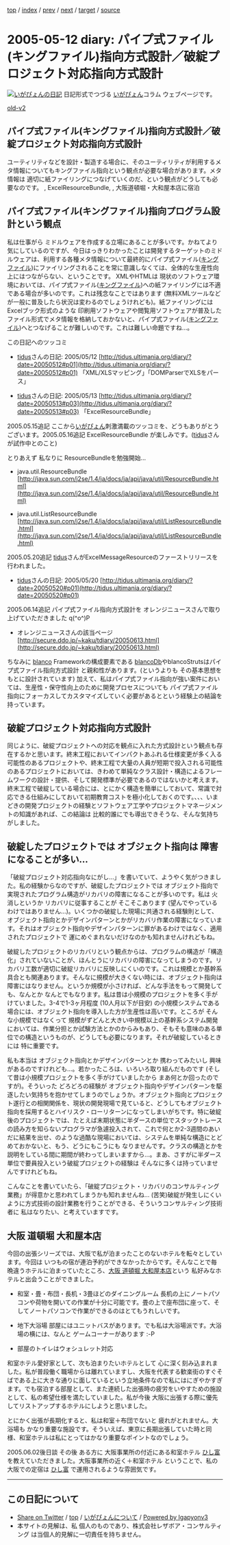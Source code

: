 [top](../index.html) 
 / [index](index.html) 
 / [prev](ig050511.html) 
 / [next](ig050516.html) 
 / [target](https://www.igapyon.jp/igapyon/diary/2005/ig050512.html) 
 / [source](https://github.com/igapyon/diary/blob/master/2005/ig050512.src.md) 

2005-05-12 diary: パイプ式ファイル(キングファイル)指向方式設計／破綻プロジェクト対応指向方式設計
=====================================================================================================
[![いがぴょんの日記](https://www.igapyon.jp/igapyon/diary/images/iga200306s.jpg "いがぴょん")](https://www.igapyon.jp/igapyon/diary/memo/memoigapyon.html) 日記形式でつづる [いがぴょん](https://www.igapyon.jp/igapyon/diary/memo/memoigapyon.html)コラム ウェブページです。

[old-v2](ig050512-orig.html)

## パイプ式ファイル(キングファイル)指向方式設計／破綻プロジェクト対応指向方式設計

ユーティリティなどを設計・製造する場合に、そのユーティリティが利用するメタ情報についてもキングファイル指向という観点が必要な場合があります。メタ情報は 適切に紙ファイリングにつなげていくのだ、という観点がどうしても必要なのです。 , ExcelResourceBundle, , 大阪道頓堀・大和屋本店に宿泊


## パイプ式ファイル(キングファイル)指向プログラム設計という観点

私は仕事がら ミドルウェアを作成する立場にあることが多いです。かねてより気にしているのですが、今日はっきりわかったことは開発するターゲットのミドルウェアは、利用する各種メタ情報について最終的にパイプ式ファイル([キングファイル](http://www.kingjim.co.jp/products/file/king/))にファイリングされることを常に意識しなくては、全体的な生産性向上にはつながらない、ということです。
XMLやHTMLは 現状のソフトウェア環境においては、パイプ式ファイル([キングファイル](http://www.kingjim.co.jp/products/file/king/))への紙ファイリングには不適である場合が多いのです。これは残念なことではあります (無料XMLツールなどが一般に普及したら状況は変わるのでしょうけれども)。紙ファイリングには
Excelブック形式のような 印刷用ソフトウェアや閲覧用ソフトウェアが普及したファイル形式でメタ情報を格納しておかないと、パイプ式ファイル([キングファイル](http://www.kingjim.co.jp/products/file/king/))へとつなげることが難しいのです。これは難しい命題ですね…。

この日記へのツッコミ

* [tidus](http://tidus.ultimania.org/diary/)さんの日記: 2005/05/12
  [http://tidus.ultimania.org/diary/?date=20050512#p01](http://tidus.ultimania.org/diary/?date=20050512#p01)
  「XML/XLSマッピング」「DOMParserでXLSをパース」
  
* [tidus](http://tidus.ultimania.org/diary/)さんの日記: 2005/05/13
  [http://tidus.ultimania.org/diary/?date=20050513#p03](http://tidus.ultimania.org/diary/?date=20050513#p03)
  「ExcelResourceBundle」

2005.05.15追記 ここから[いがぴょん](http://www.igapyon.jp/igapyon/diary/memo/memoigapyon.html)刺激満載のツッコミを、どうもありがとうございます。2005.05.16追記 ExcelResourceBundle が楽しみです。([tidus](http://tidus.ultimania.org/diary/)さんが試作中とのこと)

とりあえず 私なりに ResourceBundleを勉強開始…

* java.util.ResourceBundle
  [http://java.sun.com/j2se/1.4/ja/docs/ja/api/java/util/ResourceBundle.html](http://java.sun.com/j2se/1.4/ja/docs/ja/api/java/util/ResourceBundle.html)
  
* java.util.ListResourceBundle
  [http://java.sun.com/j2se/1.4/ja/docs/ja/api/java/util/ListResourceBundle.html](http://java.sun.com/j2se/1.4/ja/docs/ja/api/java/util/ListResourceBundle.html)

2005.05.20追記 [tidus](http://tidus.ultimania.org/diary/)さんがExcelMessageResourceのファーストリリースを行われました。

* [tidus](http://tidus.ultimania.org/diary/)さんの日記: 2005/05/20
  [http://tidus.ultimania.org/diary/?date=20050520#p01](http://tidus.ultimania.org/diary/?date=20050520#p01)

2005.06.14追記 パイプ式ファイル指向方式設計を オレンジニュースさんで取り上げていただきました q(^o^)P

* オレンジニュースさんの該当ページ
  [http://secure.ddo.jp/~kaku/tdiary/20050613.html](http://secure.ddo.jp/~kaku/tdiary/20050613.html)

ちなみに [blanco](http://www.igapyon.jp/blanco/blanco.ja.html) Frameworkの構成要素である [blancoDb](http://www.igapyon.jp/blanco/blancodb.html)やblancoStrutsはパイプ式ファイル指向方式設計 と親和性があります。(というよりも その基本思想をもとに設計されています) 加えて、私はパイプ式ファイル指向が強い案件においては、生産性・保守性向上のために開発プロセスについても パイプ式ファイル指向にフォーカスしてカスタマイズしていく必要があるとという経験上の結論を持っています。

## 破綻プロジェクト対応指向方式設計

同じように、破綻プロジェクトへの対応を観点に入れた方式設計という観点も存在するかと思います。終末工程においてインパクトあふれる仕様変更が多く入る可能性のあるプロジェクトや、終末工程で大量の人員が短期で投入される可能性のあるプロジェクトにおいては、きわめて単純なクラス設計・構造によるフレームワークの設計・提供、そして開発標準が必要であるのではないかと考えます。終末工程で破綻している場合には、とにかく構造を簡単にしておいて、常識で対応できる仕組みにしておいて初期教育コストを極小化しておくのです。、、、いまどきの開発プロジェクトの経験とソフトウェア工学やプロジェクトマネージメントの知識があれば、この結論は 比較的誰にでも導出できそうな、そんな気持ちがしました。

## 破綻したプロジェクトでは オブジェクト指向は 障害になることが多い…

「破綻プロジェクト対応指向なにがし…」を書いていて、ようやく気がつきました。私の経験からなのですが、破綻したプロジェクトでは オブジェクト指向で実現されたプログラム構造がリカバリの障害になることが多いのです。私は 火消しというか リカバリに従事することが そこそこあります (望んでやっているわけではありません…)。いくつかの破綻した現場に共通される経験則として、オブジェクト指向とかデザインパターンとかがリカバリ作業の障害になっています。それはオブジェクト指向やデザインパターンに罪があるわけではなく、適用されたプロジェクトで 運にめぐまれないだけなのかも知れませんけれどもね。

破綻したプロジェクトのリカバリという観点からは、プログラムの構造が「構造化」されていないことが、ほんとうにリカバリの障害になってしまうのです。リカバリ工数が適切に破綻リカバリに反映しにくいのです。これは規模とか基幹系具合とも関連あります。そんなに規模が大きくない時には、オブジェクト指向は障害にはなりません。というか規模が小さければ、どんな手法をもって開発しても、なんとか なんとでもなります。私は昔は小規模のプロジェクトを多く手がけていました。3-4で1-3ヶ月程度
(10人月以下が目安) の小規模システムである場合には、オブジェクト指向を導入した方が生産性は高いです。ところが そんな小規模ではなくって 規模がずどんと大きい中規模以上の基幹系システム開発においては、作業分担とか試験方法とかのからみもあり、そもそも意味のある単位での構造というものが、どうしても必要になります。それが破綻しているときには 特に重要です。

私も本当は オブジェクト指向とかデザインパターンとか 携わってみたいし 興味があるのですけれども…。若かったころは、いろいろ取り組んだものです
(そして昔は小規模プロジェクトを多く手がけていましたから まあ何とか回ったのですが)。そういった どろどろの経験が オブジェクト指向やデザインパターンを駆逐したい気持ちを抱かせてしまうのでしょうか。オブジェクト指向とプロジェクト遂行との相関関係を、現状の開発現場で見ていると、どうしてもオブジェクト指向を採用するとハイリスク・ローリターンになってしまいがちです。特に破綻後のプロジェクトでは、たとえば末期状態に半ダースの単位でスタックトレースの読み方を知らないプログラマが急遽投入されて、これで何とか2-3週間のあいだに結果を出せ、のような過酷な現場においては、システムを単純な構造にとどめておかないと、もう、どうにもこうにも なりませんです。クラスの構造とかを説明をしている間に期間が終わってしまいますから…。まあ、さすがに半ダース単位で要員投入という破綻プロジェクトの経験は そんなに多くは持っていませんですけれどもね。

こんなことを書いていたら、「破綻プロジェクト・リカバリのコンサルティング業務」が得意かと思われてしまうかも知れませんね… (苦笑)破綻が発生しにくいように方式技術の設計業務を行うことができる、そういうコンサルティング技術者に 私はなりたい、と考えていますです。

## 大阪 道頓堀 大和屋本店

今回の出張シリーズでは、大阪で私が泊まったことのないホテルを転々としています。今回は いつもの宿が連泊予約ができなかったからです。そんなことで毎晩違うホテルに泊まっていたところ、[大阪 道頓堀 大和屋本店](http://www.yamatoyahonten.co.jp/)という 私好みなホテルと出会うことができました。

* 和室・畳・布団・長机・3畳ほどのダイニングルーム
  長机の上にノートパソコンや荷物を開いての作業が十分に可能です。畳の上で座布団に座って、そしてノートパソコンで作業ができるのはとてもうれしいです。
  
* 地下大浴場
  部屋にはユニットバスがあります。でも私は大浴場派です。大浴場の横には、なんと ゲームコーナーがあります :-P
  
* 部屋のトイレはウォシュレット対応

和室ホテル愛好家として、次も泊まりたいホテルとして 心に深く刻み込まれました。私が普段働く職場からは離れていますし、大阪を代表する歓楽街のすぐそばである上に大きな通りに面しているという立地条件なので私にはにぎやかすぎます。でも宿泊する部屋として、また連続した出張時の疲労をいやすための施設として、私の希望仕様を満たしていました。私が今後 大阪に出張する際に優先してリストアップするホテルにしようと思いました。

とにかく出張が長期化すると、私は和室＋布団でないと 疲れがとれません。大浴場も かなり重要な施設です。そういえば、東京に長期出張していた時と同様、和室ホテルは私にとってはかなり重要なポイントなのでしょう。

2005.06.02後日談 その後 ある方に 大阪事業所の付近にある和室ホテル [ひし富](http://www.octb.jp/hotels/hotel/namba/29.html) を教えていただきました。大阪事業所の近く＋和室ホテル ということで、私の大阪での定宿は [ひし富](http://www.octb.jp/hotels/hotel/namba/29.html) で運用されるような雰囲気です。


----------------------------------------------------------------------------------------------------

## この日記について

* [Share on Twitter](https://twitter.com/intent/tweet?hashtags=igapyon%2Cdiary%2C%E3%81%84%E3%81%8C%E3%81%B4%E3%82%87%E3%82%93&text=%E3%83%91%E3%82%A4%E3%83%97%E5%BC%8F%E3%83%95%E3%82%A1%E3%82%A4%E3%83%AB%28%E3%82%AD%E3%83%B3%E3%82%B0%E3%83%95%E3%82%A1%E3%82%A4%E3%83%AB%29%E6%8C%87%E5%90%91%E6%96%B9%E5%BC%8F%E8%A8%AD%E8%A8%88%EF%BC%8F%E7%A0%B4%E7%B6%BB%E3%83%97%E3%83%AD%E3%82%B8%E3%82%A7%E3%82%AF%E3%83%88%E5%AF%BE%E5%BF%9C%E6%8C%87%E5%90%91%E6%96%B9%E5%BC%8F%E8%A8%AD%E8%A8%88&url=https%3A%2F%2Fwww.igapyon.jp%2Figapyon%2Fdiary%2F2005%2Fig050512.html) / [top](../index.html) / [いがぴょんについて](https://www.igapyon.jp/igapyon/diary/memo/memoigapyon.html) / [Powered by Igapyonv3](https://github.com/igapyon/igapyonv3)
* 本サイトの見解は、私 個人のものであり、株式会社レザボア・コンサルティング は当個人的見解に一切責任を持ちません。 
